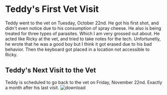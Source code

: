 # Teddy's First Vet Visit 

Teddy went to the vet on Tuesday, October 22nd. He got his first 
shot, and didn't even notice due to his consumption of spray cheese.
He also is being treated for three types of parasites. Which I am very
grossed out about. He acted like Ricky at the vet, and tried to take 
notes for the tech. Unfortunetly, he wrote that he was a good boy but
I think it got erased due to his bad behavior. Then the keyboard got
placed in a location not accessible to Ricky.

## Teddy's Next Visit to the Vet 

Teddy is scheduled to go back to the vet on Friday, November 22nd. 
Exactly a month after his last visit. 
![download](https://github.com/user-attachments/assets/7b5c462a-f230-416b-881a-7060d196550a)
